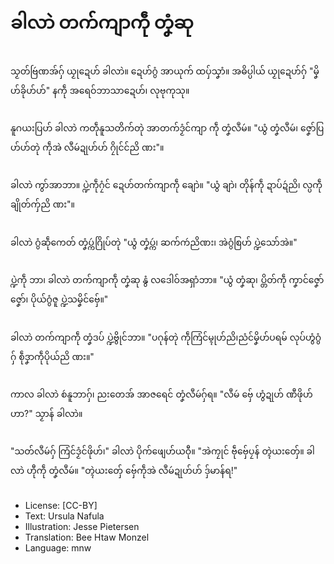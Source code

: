 # ခါလာဲ တက်ကျာကဵု တၞံဆု

##
သၟတ်ဗြဴဏအ်ဂှ် ယၟုဍေဟ် ခါလာဲ။ ဍေဟ်ဂွံ အာယုက် ထပှ်သၞာံ။ အဓိပ္ပါယ် ယၟုဍေဟ်ဂှ် "မၞိဟ်ခိုဟ်ဟ်" နကဵု အရေဝ်ဘာသာဍေဟ်၊ လုဗုကုသု။

##
နူဂယးပြဟ် ခါလာဲ ကတဵုနူသတိက်တုဲ အာတက်ဒၟံင်ကျာ ကဵု တၞံလဳမဴ။ "ယွံ တၞံလဳမဴ၊ ဇၞော်ပြဟ်ဟ်တုဲ ကဵုအဲ လဳမဴဍုဟ်ဟ် ဂၠိုင်င်ညိ ဏး"။

##
ခါလာဲ ကွာ်အာဘာ။ ပ္ဍဲကဵုဂၠံင် ဍေဟ်တက်ကျာကဵု ချောဲ။ "ယွံ ချာဲ၊ တိုန်ကဵု ဍာပ်ဍဴညိ၊ လ္ပကဵု ချိုတ်ကှ်ညိ ဏး"။

##
ခါလာဲ ဂွံဆဵုကေတ် တၞံပ္ကဴဂြိုပ်တုဲ "ယွံ တၞံပ္ကဴ၊ ဆက်ကဴညိဏး၊ အဲဂွံစြဟ် ပ္ဍဲသော်အဲ။"

##
ပ္ဍဲကဵု ဘာ၊ ခါလာဲ တက်ကျာကဵု တၞံဆု နွံ လဒေါဝ်အရှာံဘာ။ "ယွံ တၞံဆု၊ ပ္တိတ်ကဵု ကၞာင်ဇၞော်ဇၞော်၊ ပိုယ်ဂွံဇူ ပ္ဍဲသမၞိင်ဗှ်ေ။"

##
ခါလာဲ တက်ကျာကဵု တၞံဒပ် ပ္ဍဲဗွိုင်ဘာ။ "ပဂုန်တုဲ ကဵုကြံင်မ္ၚုဟ်ညိ၊ညံင်မၞိဟ်ပရမ် လုပ်ဟွံဂွံဂှ် စဵုဒၞာကဵုပိုယ်ညိ ဏး။"

##
ကာလ ခါလာဲ စဴနူဘာဂှ်၊ ညးတေအ် အာဇရေင် တၞံလဳမဴဂှ်ရ။ "လဳမဴ ဗှ်ေ ဟွံဍုဟ် ဏီဖိုဟ်ဟာ?" သၟာန် ခါလာဲ။

##
"သတ်လဳမဴဂှ် ကြံင်ဒၟံင်ဖိုဟ်၊" ခါလာဲ ပိုက်ဖျေဟ်ယဝီု။ "အဲကၠုင် ဗဵုဗှ်ေပၠန် တ္ၚဲယးတှ်ေ။ ခါလာဲ ဟီုကဵု တၞံလဳမဴ။ "တ္ၚဲယးတှ်ေ ဗှ်ေကဵုအဲ လဳမဴဍုဟ်ဟ် ဒှ်မာန်ရ!"

##
* License: [CC-BY]
* Text: Ursula Nafula
* Illustration: Jesse Pietersen
* Translation: Bee Htaw Monzel
* Language: mnw
